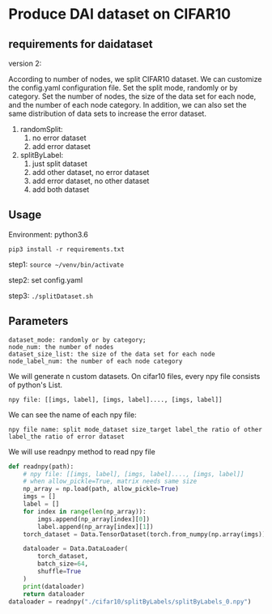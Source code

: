 # Produce DAI dataset on CIFAR10
## requirements for daidataset

version 2: 

According to number of nodes, we split CIFAR10 dataset. We can customize the config.yaml configuration file. Set the split mode, randomly or by category. Set the number of nodes, the size of the data set for each node, and the number of each node category. 
In addition, we can also set the same distribution of data sets to increase the error dataset.

1. randomSplit: 
    1) no error dataset 
    2) add error dataset
2. splitByLabel: 
    1. just split dataset
    2. add other dataset, no error dataset
    3. add error dataset, no other dataset 
    4. add both dataset

## Usage
Environment: python3.6
```
pip3 install -r requirements.txt
```
step1:  `source ~/venv/bin/activate`

step2: set config.yaml

step3: `./splitDataset.sh`

## Parameters

```
dataset_mode: randomly or by category;
node_num: the number of nodes
dataset_size_list: the size of the data set for each node
node_label_num: the number of each node category
```
We will generate n custom datasets.
On cifar10 files, every npy file consists of python's List.

```
npy file: [[imgs, label], [imgs, label]...., [imgs, label]]
```
We can see the name of each npy file:
```
npy file name: split mode_dataset size_target label_the ratio of other label_the ratio of error dataset
```
We will use readnpy method to read npy file

```python
def readnpy(path):
    # npy file: [[imgs, label], [imgs, label]...., [imgs, label]]
    # when allow_pickle=True, matrix needs same size
    np_array = np.load(path, allow_pickle=True)
    imgs = []
    label = []
    for index in range(len(np_array)):
        imgs.append(np_array[index][0])
        label.append(np_array[index][1])
    torch_dataset = Data.TensorDataset(torch.from_numpy(np.array(imgs)), torch.from_numpy(np.array(label)))

    dataloader = Data.DataLoader(
        torch_dataset,
        batch_size=64,
        shuffle=True
    )
    print(dataloader)
    return dataloader
dataloader = readnpy("./cifar10/splitByLabels/splitByLabels_0.npy")
```